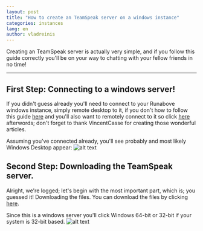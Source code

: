 ```yaml
---
layout: post
title: "How to create an TeamSpeak server on a windows instance"
categories: instances
lang: en
author: vladreinis
---
```


Creating an TeamSpeak server is actually very simple, and if you follow this guide correctly
you'll be on your way to chatting with your fellow friends in no time!

--------------------------

First Step: Connecting to a windows server!
--------------------------
If you didn't guess already you'll need to connect to your Runabove windows instance, simply remote desktop to it, if you don't how to follow this guide [here](https://github.com/runabove/knowledge-base/blob/master/en/_posts/2014-05-16-how-to-create-a-windows-instance.markdown) and you'll also want to remotely connect to it so click [here](https://github.com/vladreinis/knowledge-base/blob/master/en/_posts/2014-05-20-how-to-configure-remote-desktop-on-windows-server.markdown) afterwords; don't forget to thank VincentCasse for creating those wonderful articles.

Assuming you've connected already, you'll see probably and most likely Windows Desktop appear:
![alt text](http://puu.sh/cOEqz/b103b35d59.png "windows desktop")

Second Step: Downloading the TeamSpeak server.
--------------------------
Alright, we're logged; let's begin with the most important part, which is; you guessed it! Downloading the files.
You can download the files by clicking [here](http://www.teamspeak.com/?page=downloads).

Since this is a windows server you'll click Windows 64-bit or 32-bit if your system is 32-bit based.
![alt text](http://puu.sh/cOECz/b2bf52506c.png "windows desktop")
